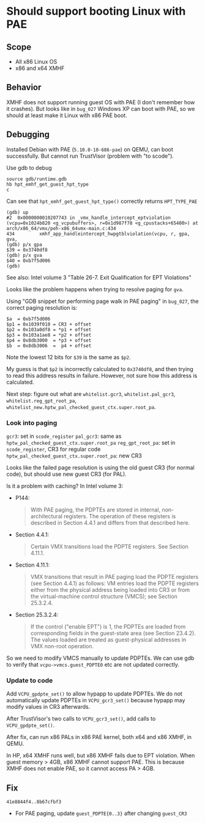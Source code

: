 # Should support booting Linux with PAE

## Scope
* All x86 Linux OS
* x86 and x64 XMHF

## Behavior
XMHF does not support running guest OS with PAE (I don't remember how it
crashes). But looks like in `bug_027` Windows XP can boot with PAE, so we
should at least make it Linux with x86 PAE boot.

## Debugging
Installed Debian with PAE (`5.10.0-10-686-pae`) on QEMU, can boot successfully.
But cannot run TrustVisor (problem with "to scode").

Use gdb to debug
```
source gdb/runtime.gdb
hb hpt_emhf_get_guest_hpt_type
c
```

Can see that `hpt_emhf_get_guest_hpt_type()` correctly returns `HPT_TYPE_PAE`

```
(gdb) up
#2  0x0000000010207743 in _vmx_handle_intercept_eptviolation (vcpu=0x1024b820 <g_vcpubuffers>, r=0x1d987f78 <g_cpustacks+65400>) at arch/x86_64/vmx/peh-x86_64vmx-main.c:434
434			xmhf_app_handleintercept_hwpgtblviolation(vcpu, r, gpa, gva,
(gdb) p/x gpa
$39 = 0x3740df8
(gdb) p/x gva
$40 = 0xb7f5d006
(gdb) 
```

See also: Intel volume 3 "Table 26-7. Exit Qualification for EPT Violations"

Looks like the problem happens when trying to resolve paging for `gva`.

Using "GDB snippet for performing page walk in PAE paging" in `bug_027`,
the correct paging resolution is:
```
$a  = 0xb7f5d006
$p1 = 0x1039f010 = CR3 + offset
$p2 = 0x103a0df8 = *p1 + offset
$p3 = 0x103a1ae8 = *p2 + offset
$p4 = 0x8db3000  = *p3 + offset
$b  = 0x8db3006  =  p4 + offset
```

Note the lowest 12 bits for `$39` is the same as `$p2`.

My guess is that `$p2` is incorrectly calculated to `0x3740df8`, and then
trying to read this address results in failure. However, not sure how this
address is calculated.

Next step: figure out what are `whitelist.gcr3`, `whitelist.pal_gcr3`,
`whitelist.reg_gpt_root_pa`,
`whitelist_new.hptw_pal_checked_guest_ctx.super.root_pa`.

### Look into paging

`gcr3`: set in `scode_register`
`pal_gcr3`: same as `hptw_pal_checked_guest_ctx.super.root_pa`
`reg_gpt_root_pa`: set in `scode_register`, CR3 for regular code
`hptw_pal_checked_guest_ctx.super.root_pa`: new CR3

Looks like the failed page resolution is using the old guest CR3 (for normal
code), but should use new guest CR3 (for PAL).

Is it a problem with caching? In Intel volume 3:
* P144:
  > With PAE paging, the PDPTEs are stored in internal, non-architectural
    registers. The operation of these registers is described in Section 4.4.1
    and differs from that described here.
* Section 4.4.1:
  > Certain VMX transitions load the PDPTE registers. See Section 4.11.1.
* Section 4.11.1:
  > VMX transitions that result in PAE paging load the PDPTE registers (see
    Section 4.4.1) as follows:
    VM entries load the PDPTE registers either from the physical address being
    loaded into CR3 or from the virtual-machine control structure (VMCS); see
    Section 25.3.2.4.
* Section 25.3.2.4:
  > If the control ("enable EPT") is 1, the PDPTEs are loaded from
    corresponding fields in the guest-state area (see Section 23.4.2). The
    values loaded are treated as guest-physical addresses in VMX non-root
    operation.

So we need to modify VMCS manually to update PDPTEs. We can use gdb to verify
that `vcpu->vmcs.guest_PDPTE0` etc are not updated correctly.

### Update to code

Add `VCPU_gpdpte_set()` to allow hypapp to update PDPTEs. We do not
automatically update PDPTEs in `VCPU_gcr3_set()` because hypapp may modify
values in CR3 afterwards.

After TrustVisor's two calls to `VCPU_gcr3_set()`, add calls to
`VCPU_gpdpte_set()`.

After fix, can run x86 PALs in x86 PAE kernel, both x64 and x86 XMHF, in QEMU.

In HP, x64 XMHF runs well, but x86 XMHF fails due to EPT violation. When guest
memory > 4GB, x86 XMHF cannot support PAE. This is because XMHF does not enable
PAE, so it cannot access PA > 4GB.

## Fix

`41e8844f4..8b67cfbf3`
* For PAE paging, update `guest_PDPTE{0..3}` after changing `guest_CR3`

